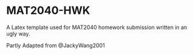 # MAT2040-HWK
A Latex template used for MAT2040 homework submission written in an ugly way.

Partly Adapted from @JackyWang2001
